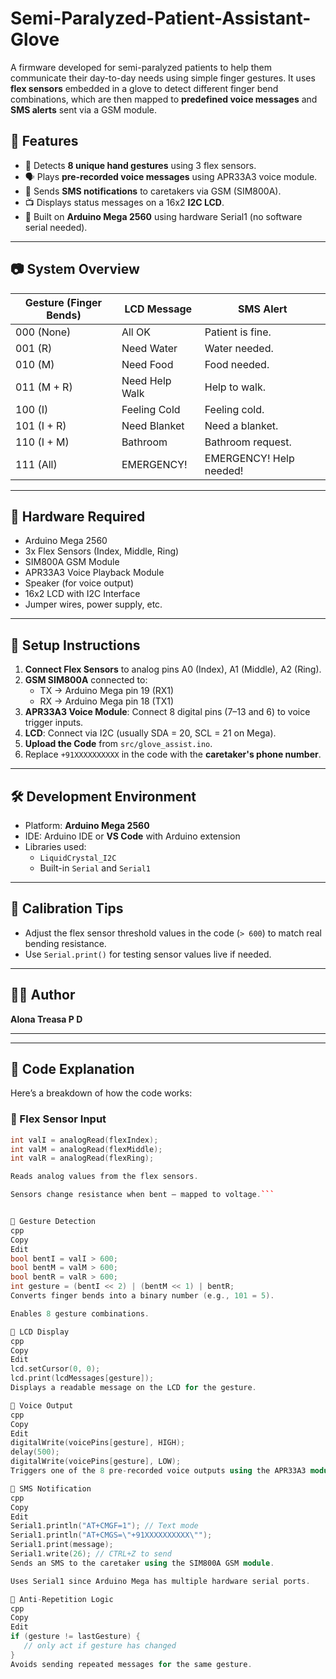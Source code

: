 # Semi-Paralyzed-Patient-Assistant-Glove
A firmware developed for semi-paralyzed patients to help them communicate their day-to-day needs using simple finger gestures. It uses **flex sensors** embedded in a glove to detect different finger bend combinations, which are then mapped to **predefined voice messages** and **SMS alerts** sent via a GSM module.

## 📌 Features

- 🔧 Detects **8 unique hand gestures** using 3 flex sensors.
- 🗣 Plays **pre-recorded voice messages** using APR33A3 voice module.
- 📱 Sends **SMS notifications** to caretakers via GSM (SIM800A).
- 📺 Displays status messages on a 16x2 **I2C LCD**.
- 🤖 Built on **Arduino Mega 2560** using hardware Serial1 (no software serial needed).

---

## 📷 System Overview

| Gesture (Finger Bends) | LCD Message     | SMS Alert              |
|------------------------|------------------|-------------------------|
| 000 (None)             | All OK           | Patient is fine.        |
| 001 (R)                | Need Water       | Water needed.           |
| 010 (M)                | Need Food        | Food needed.            |
| 011 (M + R)            | Need Help Walk   | Help to walk.           |
| 100 (I)                | Feeling Cold     | Feeling cold.           |
| 101 (I + R)            | Need Blanket     | Need a blanket.         |
| 110 (I + M)            | Bathroom         | Bathroom request.       |
| 111 (All)              | EMERGENCY!       | EMERGENCY! Help needed! |

---

## 🔩 Hardware Required

- Arduino Mega 2560
- 3x Flex Sensors (Index, Middle, Ring)
- SIM800A GSM Module
- APR33A3 Voice Playback Module
- Speaker (for voice output)
- 16x2 LCD with I2C Interface
- Jumper wires, power supply, etc.

---
## 🔧 Setup Instructions

1. **Connect Flex Sensors** to analog pins A0 (Index), A1 (Middle), A2 (Ring).
2. **GSM SIM800A** connected to:
   - TX → Arduino Mega pin 19 (RX1)
   - RX → Arduino Mega pin 18 (TX1)
3. **APR33A3 Voice Module**: Connect 8 digital pins (7–13 and 6) to voice trigger inputs.
4. **LCD**: Connect via I2C (usually SDA = 20, SCL = 21 on Mega).
5. **Upload the Code** from `src/glove_assist.ino`.
6. Replace `+91XXXXXXXXXX` in the code with the **caretaker's phone number**.

---

## 🛠 Development Environment

- Platform: **Arduino Mega 2560**
- IDE: Arduino IDE or **VS Code** with Arduino extension
- Libraries used:
  - `LiquidCrystal_I2C`
  - Built-in `Serial` and `Serial1`

---

## 🧪 Calibration Tips

- Adjust the flex sensor threshold values in the code (`> 600`) to match real bending resistance.
- Use `Serial.print()` for testing sensor values live if needed.

---
## 👩‍💻 Author

**Alona Treasa P D**

---
---

## 📄 Code Explanation

Here’s a breakdown of how the code works:

### 🔹 Flex Sensor Input
```cpp
int valI = analogRead(flexIndex);
int valM = analogRead(flexMiddle);
int valR = analogRead(flexRing);

Reads analog values from the flex sensors.

Sensors change resistance when bent — mapped to voltage.```


🔹 Gesture Detection
cpp
Copy
Edit
bool bentI = valI > 600;
bool bentM = valM > 600;
bool bentR = valR > 600;
int gesture = (bentI << 2) | (bentM << 1) | bentR;
Converts finger bends into a binary number (e.g., 101 = 5).

Enables 8 gesture combinations.

🔹 LCD Display
cpp
Copy
Edit
lcd.setCursor(0, 0);
lcd.print(lcdMessages[gesture]);
Displays a readable message on the LCD for the gesture.

🔹 Voice Output
cpp
Copy
Edit
digitalWrite(voicePins[gesture], HIGH);
delay(500);
digitalWrite(voicePins[gesture], LOW);
Triggers one of the 8 pre-recorded voice outputs using the APR33A3 module.

🔹 SMS Notification
cpp
Copy
Edit
Serial1.println("AT+CMGF=1"); // Text mode
Serial1.println("AT+CMGS=\"+91XXXXXXXXXX\"");
Serial1.print(message);
Serial1.write(26); // CTRL+Z to send
Sends an SMS to the caretaker using the SIM800A GSM module.

Uses Serial1 since Arduino Mega has multiple hardware serial ports.

🔹 Anti-Repetition Logic
cpp
Copy
Edit
if (gesture != lastGesture) {
   // only act if gesture has changed
}
Avoids sending repeated messages for the same gesture.


